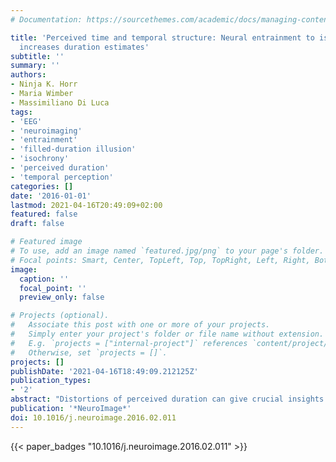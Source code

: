 ```yaml
---
# Documentation: https://sourcethemes.com/academic/docs/managing-content/

title: 'Perceived time and temporal structure: Neural entrainment to isochronous stimulation
  increases duration estimates'
subtitle: ''
summary: ''
authors:
- Ninja K. Horr
- Maria Wimber
- Massimiliano Di Luca
tags:
- 'EEG'
- 'neuroimaging'
- 'entrainment'
- 'filled-duration illusion'
- 'isochrony'
- 'perceived duration'
- 'temporal perception'
categories: []
date: '2016-01-01'
lastmod: 2021-04-16T20:49:09+02:00
featured: false
draft: false

# Featured image
# To use, add an image named `featured.jpg/png` to your page's folder.
# Focal points: Smart, Center, TopLeft, Top, TopRight, Left, Right, BottomLeft, Bottom, BottomRight.
image:
  caption: ''
  focal_point: ''
  preview_only: false

# Projects (optional).
#   Associate this post with one or more of your projects.
#   Simply enter your project's folder or file name without extension.
#   E.g. `projects = ["internal-project"]` references `content/project/deep-learning/index.md`.
#   Otherwise, set `projects = []`.
projects: []
publishDate: '2021-04-16T18:49:09.212125Z'
publication_types:
- '2'
abstract: "Distortions of perceived duration can give crucial insights into the mechanisms that underlie the processing and representation of stimulus timing. One factor that affects duration estimates is the temporal structure of stimuli that fill an interval. For example, regular filling (isochronous interval) leads to an overestimation of perceived duration as compared to irregular filling (anisochronous interval). In the present article, we use electroencephalography (EEG) to investigate the neural basis of this subjective lengthening of perceived duration with isochrony. In a two-interval forced choice task, participants judged which of two intervals lasts longer - one always being isochronous, the other one anisochronous. Response proportions confirm the subjective overestimation of isochronous intervals. At the neural level, isochronous sequences are associated with enhanced pairwise phase consistency (PPC) at the stimulation frequency, reflecting the brain's entrainment to the regular stimulation. The PPC over the entrainment channels is further enhanced for isochronous intervals that are reported to be longer, and the magnitude of this PCC effect correlates with the amount of perceptual bias. Neural entrainment has been proposed as a mechanism of attentional selection, enabling increased neural responsiveness toward stimuli that arrive at an expected point in time. The present results support the proposed relationship between neural response magnitudes and temporal estimates: An increase in neural responsiveness leads to a more pronounced representation of the individual stimuli filling the interval and in turn to a subjective increase in duration."
publication: '*NeuroImage*'
doi: 10.1016/j.neuroimage.2016.02.011
---
```


{{< paper_badges "10.1016/j.neuroimage.2016.02.011" >}}
